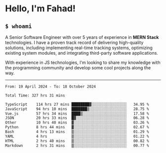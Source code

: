<h1>Hello, I'm Fahad!</h1>

<h2><code>$ whoami</code></h2>

A Senior Software Engineer with over 5 years of experience in **MERN Stack** technologies. I have a proven track record of delivering high-quality solutions, including implementing real-time tracking systems, optimizing existing system modules, and integrating third-party software applications.

With experience in JS technologies, I'm looking to share my knowledge with the programming community and develop some cool projects along the way.

---

<!--START_SECTION:waka-->

```txt
From: 19 April 2024 - To: 18 October 2024

Total Time: 327 hrs 31 mins

TypeScript    114 hrs 27 mins ████████▓░░░░░░░░░░░░░░░░   34.95 %
JavaScript    94 hrs 10 mins  ███████▒░░░░░░░░░░░░░░░░░   28.75 %
Vue.js        57 hrs 34 mins  ████▒░░░░░░░░░░░░░░░░░░░░   17.58 %
JSON          20 hrs 33 mins  █▓░░░░░░░░░░░░░░░░░░░░░░░   06.28 %
Other         10 hrs 40 mins  ▓░░░░░░░░░░░░░░░░░░░░░░░░   03.26 %
Python        8 hrs 44 mins   ▓░░░░░░░░░░░░░░░░░░░░░░░░   02.67 %
Bash          4 hrs 13 mins   ▒░░░░░░░░░░░░░░░░░░░░░░░░   01.29 %
YAML          4 hrs           ▒░░░░░░░░░░░░░░░░░░░░░░░░   01.22 %
HTML          2 hrs 40 mins   ▒░░░░░░░░░░░░░░░░░░░░░░░░   00.82 %
Markdown      2 hrs 31 mins   ▒░░░░░░░░░░░░░░░░░░░░░░░░   00.77 %
```

<!--END_SECTION:waka-->

<!--
**heyFahad/heyFahad** is a ✨ _special_ ✨ repository because its `README.md` (this file) appears on your GitHub profile.

Here are some ideas to get you started:

- 🔭 I’m currently working on ...
- 🌱 I’m currently learning ...
- 👯 I’m looking to collaborate on ...
- 🤔 I’m looking for help with ...
- 💬 Ask me about ...
- 📫 How to reach me: ...
- 😄 Pronouns: ...
- ⚡ Fun fact: ...
-->
